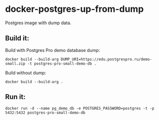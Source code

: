 # docker-postgres-up-from-dump

Postgres image with dump data.

## Build it:


Build with Postgres Pro demo database dump:
```
docker build --build-arg DUMP_URI=https://edu.postgrespro.ru/demo-small.zip -t postgres-pro-small-demo-db .
```

Build without dump:
```
docker build --build-arg .
```


## Run it:

```
docker run -d --name pg_demo_db -e POSTGRES_PASSWORD=postgres -t -p 5432:5432 postgres-pro-small-demo-db
```
